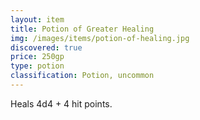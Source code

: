 ```yaml
---
layout: item
title: Potion of Greater Healing
img: /images/items/potion-of-healing.jpg
discovered: true
price: 250gp
type: potion
classification: Potion, uncommon
---
```

Heals 4d4 + 4 hit points.

